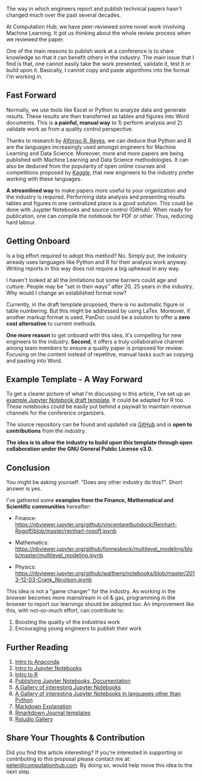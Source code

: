 The way in which engineers report and publish technical papers hasn't changed much over the past several decades.

At Computation Hub, we have peer-reviewed some novel work involving Machine Learning. It got us thinking about the whole review process when we reviewed the paper.

One of the main reasons to publish work at a conference is to share knowledge so that it can benefit others in the industry. The main issue that I find is that, one cannot easily take the work presented, validate it, test it or build upon it. Basically, I cannot copy and paste algorithms into the format I'm working in.

## Fast Forward

Normally, we use tools like Excel or Python to analyze data and generate results. These results are then transferred as tables and figures into Word documents. This is **a painful, manual way** to 1) perform analysis and 2) validate work as from a quality control perspective.

Thanks to research by [Alfonso R. Reyes](https://www.linkedin.com/pulse/evolution-data-science-machine-learning-artificial-petroleum-reyes/), we can deduce that Python and R are the languages increasingly used amongst engineers for Machine Learning and Data Science. Moreover, more and more papers are being published with Machine Learning and Data Science methodologies. It can also be deduced from the popularity of open online courses and competitions proposed by [Kaggle](https://www.kaggle.com/), that new engineers to the industry prefer working with these languages.

**A streamlined way** to make papers more useful to your organization and the industry is required. Performing data analysis and presenting results tables and figures in one centralized place is a good solution. This could be done with Juypter Notebooks and source control (GitHub). When ready for publication, one can compile the notebook for PDF or other. Thus, reducing hard labour.

## Getting Onboard

Is a big effort required to adopt this method? No. Simply put, the industry already uses languages like Python and R for their analysis work anyway. Writing reports in this way does not require a big upheaval in any way.

I haven't looked at all the limitations but some barriers could age and culture. People may be "set in their ways" after 20, 25 years in the industry. Why would I change an established format now?

Currently, in the draft template proposed, there is no automatic figure or table numbering. But this might be addressed by using LaTex. Moreover, if another markup format is used, PanDoc could be a solution to offer a **zero cost alternative** to current methods.

**One more reason** to get onboard with this idea, it's compelling for new engineers to the industry. **Second**, it offers a truly collaborative channel among team members to ensure a quality paper is proposed for review. Focusing on the content instead of repetitve, manual tasks such as copying and pasting into Word.

## Example Template - A Way Forward

To get a clearer picture of what I'm discussing in this article, I've set up an [example Jupyter Notebook draft template](https://nbviewer.jupyter.org/github/peter-doherty/oil_gas_technical_paper_templates/blob/master/python/Technical_Paper_Template_Oil_Gas.ipynb). It could be adapted for R too.
These notebooks could be easily put behind a paywall to maintain revenue channels for the conference organizers.

The source repository can be found and updated via [GitHub](https://github.com/peter-doherty/oil_gas_technical_paper_templates
) and is **open to contributions** from the industry.

**The idea is to allow the industry to build upon this template through open collaboration under the GNU General Public License v3.0.**

## Conclusion

You might be asking yourself: "Does any other industry do this?". Short answer is yes.

I've gathered some **examples from the Finance, Mathematical and Scientific communities** hereafter:

* Finance: https://nbviewer.jupyter.org/github/vincentarelbundock/Reinhart-Rogoff/blob/master/reinhart-rogoff.ipynb

* Mathematics: https://nbviewer.jupyter.org/github/fonnesbeck/multilevel_modeling/blob/master/multilevel_modeling.ipynb

* Physics: https://nbviewer.jupyter.org/github/waltherg/notebooks/blob/master/2013-12-03-Crank_Nicolson.ipynb

This idea is not a "game changer" for the industry. As working in the browser becomes more mainstream in oil & gas, programming in the browser to report our learnings should be adopted too. An improvement like this, with not-so-much effort, can contribute to:

1. Boosting the quality of the industries work
2. Encouraging young engineers to publish their work

## Further Reading

1. [Intro to Anaconda](https://www.anaconda.com/)
2. [Intro to Jupyter Notebooks](https://www.youtube.com/watch?v=q_BzsPxwLOE)
3. [Intro to R](https://www.youtube.com/watch?v=DNS7i2m4sB0)
4. [Publishing Jupyter Notebooks, Documentation](https://ipypublish.readthedocs.io/en/latest/)
5. [A Gallery of interesting Jupyter Notebooks](https://github.com/jupyter/jupyter/wiki/A-gallery-of-interesting-Jupyter-Notebooks)
6. [A Gallery of interesting Jupyter Notebooks in languages other than Python](https://github.com/jupyter/jupyter/wiki/A-gallery-of-interesting-Jupyter-Notebooks#notebooks-in-languages-other-than-python)
7. [Markdown Explanation](https://en.wikipedia.org/wiki/Markdown)
8. [Rmarkdown Journal templates](https://github.com/rstudio/rticles/tree/master/inst/rmarkdown/templates/rjournal_article)
9. [Rstudio Gallery](https://rmarkdown.rstudio.com/gallery.html)

## Share Your Thoughts & Contribution

Did you find this article interesting? If you're interested in supporting or contributing to this proposal please contact me at: peter@computationhub.com. By doing so, would help move this idea to the next step.